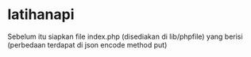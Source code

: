# latihanapi

Sebelum itu siapkan file index.php (disediakan di lib/phpfile)
yang berisi
(perbedaan terdapat di json encode method put)



